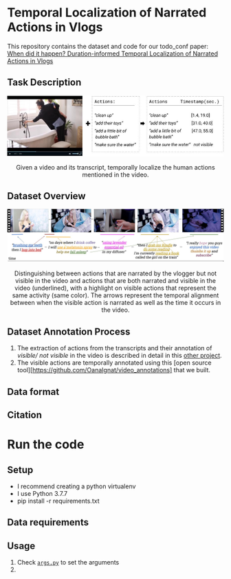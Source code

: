 # Temporal Localization of Narrated Actions in Vlogs

This repository contains the dataset and code for our todo_conf paper:
[When did it happen? Duration-informed Temporal Localization of Narrated
Actions in Vlogs](todo_arxiv)

## Task Description
![Example instance](images/annotation_example.jpg)
<p align="center"> Given a video and its transcript, temporally localize the human actions mentioned in the video. </p>

## Dataset Overview
![Example instance](images/model_idea.jpg)
<p align="center">Distinguishing between actions that are narrated by the vlogger but not visible in the video
and actions that are both narrated and visible in the video (underlined), with a highlight on visible actions that represent the same
activity (same color). The arrows represent the temporal alignment between when the visible action is narrated as well as the time it
occurs in the video.</p>

## Dataset Annotation Process
1. The extraction of actions from the transcripts and their annotation of *visible/ not visible* in the video 
is described in detail in this [other project](https://github.com/OanaIgnat/vlog_action_recognition).
2. The visible actions are temporally annotated using this [open source tool][https://github.com/OanaIgnat/video_annotations] that we built.

## Data format

## Citation


# Run the code

## Setup
* I recommend creating a python virtualenv
* I use Python 3.7.7
* pip install -r requirements.txt

## Data requirements

## Usage
1. Check [`args.py`](args.py) to set the arguments
2. 


